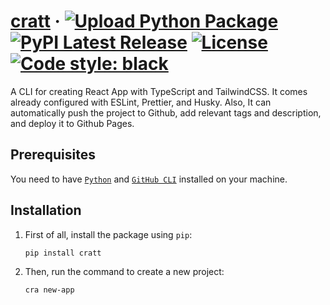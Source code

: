 # [cratt](https://github.com/ccrsxx/cratt) &middot; [![Upload Python Package](https://github.com/ccrsxx/cratt/actions/workflows/python-publish.yml/badge.svg)](https://github.com/ccrsxx/cratt/actions/workflows/python-publish.yml) [![PyPI Latest Release](https://img.shields.io/pypi/v/cratt.svg)](https://pypi.org/project/cratt) [![License](https://img.shields.io/badge/license-MIT-blue.svg)](LICENSE) [![Code style: black](https://img.shields.io/badge/code%20style-black-000000.svg)](https://github.com/psf/black)

A CLI for creating React App with TypeScript and TailwindCSS. It comes already configured with ESLint, Prettier, and Husky. Also, It can automatically push the project to Github, add relevant tags and description, and deploy it to Github Pages.

## Prerequisites

You need to have [`Python`](https://www.python.org/downloads/) and [`GitHub CLI`](https://cli.github.com/) installed on your machine.

## Installation

1. First of all, install the package using `pip`:

   ```bash
   pip install cratt
   ```

2. Then, run the command to create a new project:

   ```bash
   cra new-app
   ```
